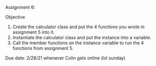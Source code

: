 Assignment 6:

Objective
1. Create the calculator class and put the 4 functions you wrote in assignment 5 into it.
2. Instantiate the calculator class and put the instance into a variable.
3. Call the member functions on the instance variable to run the 4 functions from assignment 5.

Due date: 2/28/21 whenever Colin gets online (lol sunday)
